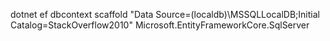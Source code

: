 dotnet ef dbcontext scaffold "Data Source=(localdb)\MSSQLLocalDB;Initial Catalog=StackOverflow2010" Microsoft.EntityFrameworkCore.SqlServer
